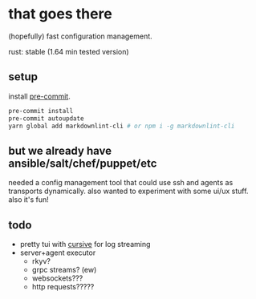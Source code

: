 # that goes there

(hopefully) fast configuration management.

rust: stable (1.64 min tested version)

## setup

install [pre-commit](https://pre-commit.com/).

```bash
pre-commit install
pre-commit autoupdate
yarn global add markdownlint-cli # or npm i -g markdownlint-cli
```

## but we already have ansible/salt/chef/puppet/etc

needed a config management tool that could use ssh and agents as transports
dynamically. also wanted to experiment with some ui/ux stuff. also it's fun!

## todo

- pretty tui with [cursive](https://crates.io/crates/cursive) for log streaming
- server+agent executor
  - rkyv?
  - grpc streams? (ew)
  - websockets???
  - http requests?????
